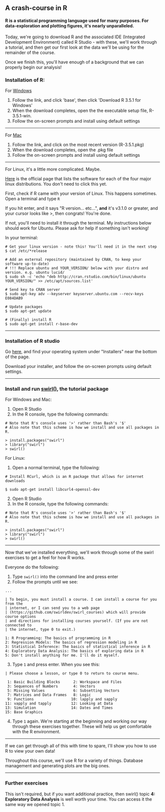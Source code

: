 ## A crash-course in R

#### R is a statistical programming language used for many purposes. For data-exploration and plotting figures, it's nearly unparalleled. 

Today, we're going to download R and the associated IDE (Integrated Development Environment) called R Studio - with these, we'll work through a tutorial, and then get our first look at the data we'll be using for the remainder of the course. 

Once we finish this, you'll have enough of a background that we can properly begin our analysis!

### Installation of R:

For [Windows](https://cran.rstudio.com/bin/windows/)
1. Follow the link, and click 'base', then click 'Download R 3.5.1 for Windows'
2. When the download completes, open the the executable setup file, R-3.5.1-win. 
3. Follow the on-screen prompts and install using default settings

----

For [Mac](https://cran.rstudio.com/bin/macosx/)
1. Follow the link, and click on the most recent version (R-3.5.1.pkg)
2. When the download completes, open the .pkg file
3. Follow the on-screen prompts and install using default settings

----

For Linux, it's a little more complicated. Maybe.

[Here](https://cran.rstudio.com/bin/linux/) is the official page that lists the software for each of the four major linux distributions. You don't need to click this yet. 

First, check if R came with your version of Linux. This happens sometimes.
Open a terminal and type `R`

If you hit enter, and it says "R version... etc...", **and** it's v3.1.0 or greater, and your cursor looks like >, then congrats! You're done. 
 
If not, you'll need to install it through the terminal. My instructions below should work for Ubuntu. Please ask for help if something isn't working!

In your terminal:
```
# Get your linux version - note this! You'll need it in the next step
$ cat /etc/*release

# Add an external repository (maintained by CRAN, to keep your software up-to-date)
# !!! Replace ubuntu and YOUR_VERSION/ below with your distro and version. e.g. ubuntu lucid/
$ sudo sh -c 'echo "deb http://cran.rstudio.com/bin/linux/ubuntu YOUR_VERSION/" >> /etc/apt/sources.list'

# Send key to CRAN server
$ sudo apt-key adv --keyserver keyserver.ubuntu.com --recv-keys E084DAB9

# Update packages
$ sudo apt-get update

# (Finally) install R
$ sudo apt-get install r-base-dev
```
----

### Installation of R studio

Go [here](https://www.rstudio.com/products/rstudio/download/), and find your operating system under "Installers" near the bottom of the page.  

Download your installer, and follow the on-screen prompts using default settings. 

----

### Install and run [swirl()](https://swirlstats.com), the tutorial package

For Windows and Mac:

1. Open R Studio
2. In the R console, type the following commands:
```
# Note that R's console uses '>' rather than Bash's '$'
# Also note that this scheme is how we install and use all packages in R. 

> install.packages("swirl")
> library("swirl")
> swirl()
```

For Linux:
1. Open a normal terminal, type the following:
```
# Install RCurl, which is an R package that allows for internet downloads

$ sudo apt-get install libcurl4-openssl-dev
```
2. Open R Studio
3. In the R console, type the following commands:
```
# Note that R's console uses '>' rather than Bash's '$'
# Also note that this scheme is how we install and use all packages in R. 

> install.packages("swirl")
> library("swirl")
> swirl()
```
----

Now that we've installed everything, we'll work through some of the swirl exercises to get a feel for how R works. 

Everyone do the following:
1. Type `swirl()` into the command line and press enter
2. Follow the prompts until we see:
```
...

| To begin, you must install a course. I can install a course for you from the
| internet, or I can send you to a web page
| (https://github.com/swirldev/swirl_courses) which will provide course options
| and directions for installing courses yourself. (If you are not connected to
| the internet, type 0 to exit.)

1: R Programming: The basics of programming in R
2: Regression Models: The basics of regression modeling in R
3: Statistical Inference: The basics of statistical inference in R
4: Exploratory Data Analysis: The basics of exploring data in R
5: Don't install anything for me. I'll do it myself.
```
3. Type `1` and press enter. When you see this:
```
| Please choose a lesson, or type 0 to return to course menu.

 1: Basic Building Blocks      2: Workspace and Files     
 3: Sequences of Numbers       4: Vectors                 
 5: Missing Values             6: Subsetting Vectors      
 7: Matrices and Data Frames   8: Logic                   
 9: Functions                 10: lapply and sapply       
11: vapply and tapply         12: Looking at Data         
13: Simulation                14: Dates and Times         
15: Base Graphics
```
4. Type `1` again. We're starting at the beginning and working our way through these exercises together. These will help us get comfortable with the R environment. 

----

If we can get through all of this with time to spare, I'll show you how to use R to view your own data! 

Throughout this course, we'll use R for a variety of things. Database management and generating plots are the big ones. 

----

### Further exercises

This isn't required, but if you want additional practice, then swirl() topic **4: Exploratory Data Analysis** is well worth your time. You can access it the same way we opened topic 1.  
